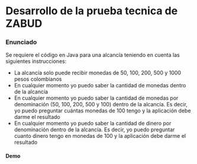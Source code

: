 # Desarrollo de  la prueba tecnica de ZABUD
### Enunciado
Se requiere el código en Java para una alcancía teniendo en cuenta las siguientes instrucciones:
- La alcancía solo puede recibir monedas de 50, 100, 200, 500 y 1000 pesos colombianos
- En cualquier momento yo puedo saber la cantidad de monedas dentro de la alcancía
- En cualquier momento yo puedo saber la cantidad de monedas por denominación (50, 100, 200, 500 y 100) dentro de la alcancía. Es decir, yo puedo preguntar cuántas monedas de 100 tengo y la aplicación debe darme el resultado
- En cualquier momento yo puedo saber la cantidad de dinero por denominación dentro de la alcancía. Es decir, yo puedo preguntar cuanto dinero tengo en monedas de 100 y la aplicación debe darme el resultado
#### Demo

